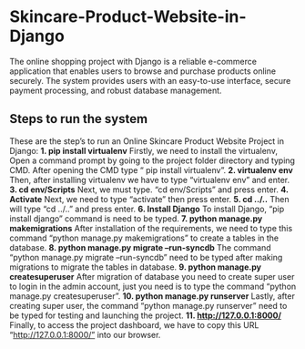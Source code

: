 # Skincare-Product-Website-in-Django
The online shopping project with Django is a reliable e-commerce application that enables users to browse and purchase products online securely. The system provides users with an easy-to-use interface, secure payment processing, and robust database management.

## Steps to run the system
These are the step’s to run an Online Skincare Product Website Project in Django:
**1.	pip install virtualenv**
Firstly, we need to install the virtualenv, Open a command prompt by going to the project folder directory and typing CMD. After opening the CMD type “ pip install virtualenv”.
**2.	virtualenv env**
Then, after installing virtualenv we have to type “virtualenv env” and enter.
**3.	cd env/Scripts**
Next, we must type. “cd env/Scripts” and press enter.
**4.	Activate**
Next, we need to type “activate” then press enter.
**5.	cd ../..**
Then will type “cd ../..” and press enter.
**6.	Install Django**
To install Django, “pip install django” command is need to be typed.
**7.	python manage.py makemigrations**
After installation of  the requirements, we need to type this command “python manage.py makemigrations” to create a tables in the database.
**8.	python manage.py migrate –run-syncdb**
The command “python manage.py migrate –run-syncdb” need to be typed after making migrations to migrate the tables in database.
**9.	python manage.py createsuperuser**
After migration of database you need to create super user to login in the admin account, just you need is to type the command “python manage.py createsuperuser”.
**10.	python manage.py runserver**
Lastly, after creating super user, the command “python manage.py runserver” need to be typed for testing and launching the project.
**11.	http://127.0.0.1:8000/**
Finally, to access the project dashboard, we have to copy this URL “http://127.0.0.1:8000/” into our browser.
